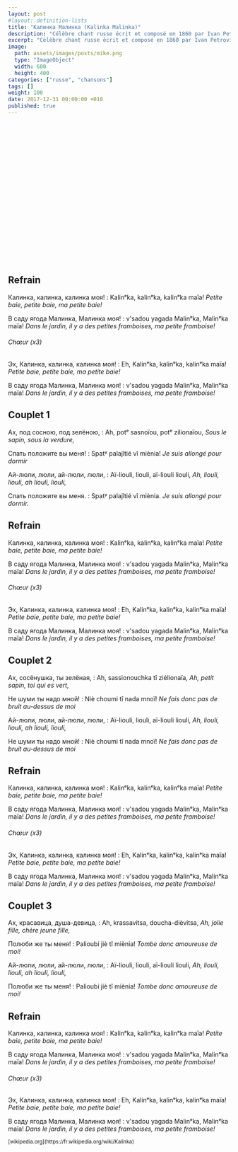 ```yaml
---
layout: post
#layout: definition-lists
title: "Калинка Малинка (Kalinka Malinka)"
description: "Célèbre chant russe écrit et composé en 1860 par Ivan Petrovitch Larionov."
excerpt: "Célèbre chant russe écrit et composé en 1860 par Ivan Petrovitch Larionov."
image:
  path: assets/images/posts/mike.png
  type: "ImageObject"
  width: 600
  height: 400
categories: ["russe", "chansons"]
tags: []
weight: 100
date: 2017-12-31 00:00:00 +010
published: true
---
```


<iframe class="float-xl-right sticky-top lazyload" width="560" height="315" data-src="https://www.youtube-nocookie.com/embed/TbML094nmmQ?rel=0&showinfo=0&cc_load_policy=1&hl={{ page.lang }}" frameborder="0" gesture="media" allow="encrypted-media" allowfullscreen></iframe>


## Refrain

Калинка, калинка, калинка моя!
: Kalinᵉka, kalinᵉka, kalinᵉka maïa!
*Petite baie, petite baie, ma petite baie!*

В саду ягода Малинка, Малинка моя!
: v'sadou yagada Malinᵉka, Malinᵉka maïa!
*Dans le jardin, il y a des petites framboises, ma petite framboise!*


###### Chœur (x3)

Эх, Калинка, калинка, калинка моя!
: Eh, Kalinᵉka, kalinᵉka, kalinᵉka maïa!
*Petite baie, petite baie, ma petite baie!*

В саду ягода Малинка, Малинка моя!
: v'sadou yagada Malinᵉka, Malinᵉka maïa!
*Dans le jardin, il y a des petites framboises, ma petite framboise!*


## Couplet 1

Ах, под сосною, под зелёною,
: Ah, potᵉ sasnoïou, potᵉ zilionaïou,
*Sous le sapin, sous la verdure,*

Спать положите вы меня!
: Spatʸ palajîtié vî miènia!
*Je suis allongé pour dormir*

Ай-люли, люли, ай-люли, люли,
: Aï-liouli, liouli, aï-liouli liouli,
*Ah, liouli, liouli, ah liouli, liouli,*

Спать положите вы меня.
: Spatʸ palajîtié vî miènia.
*Je suis allongé pour dormir.*


## Refrain

Калинка, калинка, калинка моя!
: Kalinᵉka, kalinᵉka, kalinᵉka maïa!
*Petite baie, petite baie, ma petite baie!*

В саду ягода Малинка, Малинка моя!
: v'sadou yagada Malinᵉka, Malinᵉka maïa!
*Dans le jardin, il y a des petites framboises, ma petite framboise!*

###### Chœur (x3)

Эх, Калинка, калинка, калинка моя!
: Eh, Kalinᵉka, kalinᵉka, kalinᵉka maïa!
*Petite baie, petite baie, ma petite baie!*

В саду ягода Малинка, Малинка моя!
: v'sadou yagada Malinᵉka, Malinᵉka maïa!
*Dans le jardin, il y a des petites framboises, ma petite framboise!*


## Couplet 2

Ах, сосёнушка, ты зелёная,
: Ah, sassionouchka tî ziélionaïa,
*Ah, petit sapin, toi qui es vert,*

Не шуми ты надо мной!
: Niè choumi tî nada mnoï!
*Ne fais donc pas de bruit au-dessus de moi*

Ай-люли, люли, ай-люли, люли,
: Aï-liouli, liouli, aï-liouli liouli,
*Ah, liouli, liouli, ah liouli, liouli,*

Не шуми ты надо мной!
: Niè choumi tî nada mnoï!
*Ne fais donc pas de bruit au-dessus de moi*


## Refrain

Калинка, калинка, калинка моя!
: Kalinᵉka, kalinᵉka, kalinᵉka maïa!
*Petite baie, petite baie, ma petite baie!*

В саду ягода Малинка, Малинка моя!
: v'sadou yagada Malinᵉka, Malinᵉka maïa!
*Dans le jardin, il y a des petites framboises, ma petite framboise!*


###### Chœur (x3)

Эх, Калинка, калинка, калинка моя!
: Eh, Kalinᵉka, kalinᵉka, kalinᵉka maïa!
*Petite baie, petite baie, ma petite baie!*

В саду ягода Малинка, Малинка моя!
: v'sadou yagada Malinᵉka, Malinᵉka maïa!
*Dans le jardin, il y a des petites framboises, ma petite framboise!*


## Couplet 3

Ах, красавица, душа-девица,
: Ah, krassavitsa, doucha-dièvitsa,
*Ah, jolie fille, chère jeune fille,*

Полюби же ты меня!
: Palioubi jiè tî miènia!
*Tombe donc amoureuse de moi!*

Ай-люли, люли, ай-люли, люли,
: Aï-liouli, liouli, aï-liouli liouli,
*Ah, liouli, liouli, ah liouli, liouli,*

Полюби же ты меня!
: Palioubi jiè tî miènia!
*Tombe donc amoureuse de moi!*


## Refrain

Калинка, калинка, калинка моя!
: Kalinᵉka, kalinᵉka, kalinᵉka maïa!
*Petite baie, petite baie, ma petite baie!*

В саду ягода Малинка, Малинка моя!
: v'sadou yagada Malinᵉka, Malinᵉka maïa!
*Dans le jardin, il y a des petites framboises, ma petite framboise!*


###### Chœur (x3)

Эх, Калинка, калинка, калинка моя!
: Eh, Kalinᵉka, kalinᵉka, kalinᵉka maïa!
*Petite baie, petite baie, ma petite baie!*

В саду ягода Малинка, Малинка моя!
: v'sadou yagada Malinᵉka, Malinᵉka maïa!
*Dans le jardin, il y a des petites framboises, ma petite framboise!*



<small class="text-secondary float-right">
[wikipedia.org](https://fr.wikipedia.org/wiki/Kalinka)
</small>
